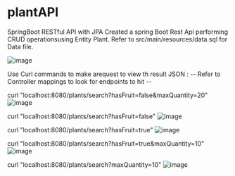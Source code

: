 # plantAPI
SpringBoot RESTful API with JPA
Created a spring Boot Rest Api performing CRUD operationsusing Entity Plant. Refer to src/main/resources/data.sql for Data file.

![image](https://user-images.githubusercontent.com/19842120/132986299-727f7e15-17b9-4ab2-9abf-980eab026716.png)



Use Curl commands to make arequest to view th result JSON :
 -- Refer to Controller mappings to look for endpoints to hit -- 
 
curl "localhost:8080/plants/search?hasFruit=false&maxQuantity=20"
![image](https://user-images.githubusercontent.com/19842120/132986244-043b1176-8857-4e38-9a32-dd4acefbb6e0.png)

 
curl "localhost:8080/plants/search?hasFruit=false"
![image](https://user-images.githubusercontent.com/19842120/132986235-fc62a42e-82da-4448-9af1-87abb9362ab2.png)

 
curl "localhost:8080/plants/search?hasFruit=true"
![image](https://user-images.githubusercontent.com/19842120/132986226-be372f89-9050-46e8-9c63-2bc56be713be.png)

 
curl "localhost:8080/plants/search?hasFruit=true&maxQuantity=10"
 ![image](https://user-images.githubusercontent.com/19842120/132986217-a0023785-483a-4cc7-8700-f97525719dd9.png)

curl "localhost:8080/plants/search?maxQuantity=10"
![image](https://user-images.githubusercontent.com/19842120/132986177-5c613927-0fbe-4ac2-bea6-fc373c3dc6d8.png)
